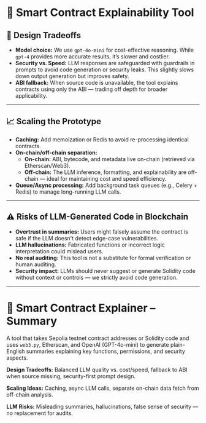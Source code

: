 # 🧠 Smart Contract Explainability Tool

## 🧩 Design Tradeoffs

- **Model choice:** We use `gpt-4o-mini` for cost-effective reasoning. While `gpt-4` provides more accurate results, it’s slower and costlier.
- **Security vs. Speed:** LLM responses are safeguarded with guardrails in prompts to avoid code generation or security leaks. This slightly slows down output generation but improves safety.
- **ABI fallback:** When source code is unavailable, the tool explains contracts using only the ABI — trading off depth for broader applicability.

---

## 📈 Scaling the Prototype

- **Caching:** Add memoization or Redis to avoid re-processing identical contracts.
- **On-chain/off-chain separation:**
  - **On-chain:** ABI, bytecode, and metadata live on-chain (retrieved via Etherscan/Web3).
  - **Off-chain:** The LLM inference, formatting, and explainability are off-chain — ideal for maintaining cost and speed efficiency.
- **Queue/Async processing:** Add background task queues (e.g., Celery + Redis) to manage long-running LLM calls.

---

## ⚠️ Risks of LLM-Generated Code in Blockchain

- **Overtrust in summaries:** Users might falsely assume the contract is safe if the LLM doesn't detect edge-case vulnerabilities.
- **LLM hallucinations:** Fabricated functions or incorrect logic interpretation could mislead users.
- **No real auditing:** This tool is not a substitute for formal verification or human auditing.
- **Security impact:** LLMs should never suggest or generate Solidity code without context or controls — we strictly avoid code generation.

---

# 🧠 Smart Contract Explainer – Summary

A tool that takes Sepolia testnet contract addresses or Solidity code and uses `web3.py`, Etherscan, and OpenAI (GPT-4o-mini) to generate plain-English summaries explaining key functions, permissions, and security aspects.

**Design Tradeoffs:** Balanced LLM quality vs. cost/speed, fallback to ABI when source missing, security-first prompt design.

**Scaling Ideas:** Caching, async LLM calls, separate on-chain data fetch from off-chain analysis.

**LLM Risks:** Misleading summaries, hallucinations, false sense of security — no replacement for audits.

